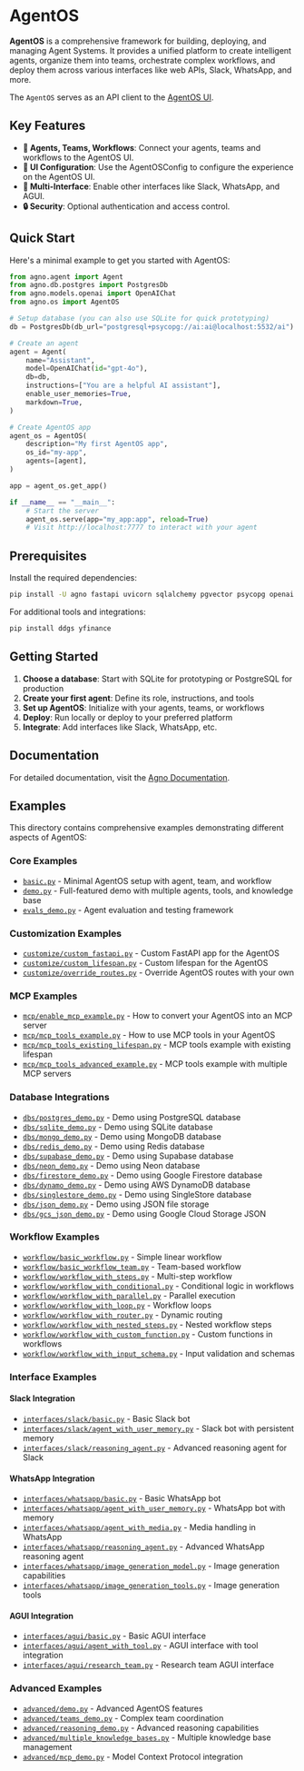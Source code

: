 # AgentOS

**AgentOS** is a comprehensive framework for building, deploying, and managing Agent Systems. It provides a unified platform to create intelligent agents, organize them into teams, orchestrate complex workflows, and deploy them across various interfaces like web APIs, Slack, WhatsApp, and more.

The `AgentOS` serves as an API client to the [AgentOS UI](https://os.agno.com).

## Key Features

- **🤖 Agents, Teams, Workflows**: Connect your agents, teams and workflows to the AgentOS UI.
- **🔧 UI Configuration**: Use the AgentOSConfig to configure the experience on the AgentOS UI.
- **📱 Multi-Interface**: Enable other interfaces like Slack, WhatsApp, and AGUI.
- **🔒 Security**: Optional authentication and access control.

## Quick Start

Here's a minimal example to get you started with AgentOS:

```python
from agno.agent import Agent
from agno.db.postgres import PostgresDb
from agno.models.openai import OpenAIChat
from agno.os import AgentOS

# Setup database (you can also use SQLite for quick prototyping)
db = PostgresDb(db_url="postgresql+psycopg://ai:ai@localhost:5532/ai")

# Create an agent
agent = Agent(
    name="Assistant",
    model=OpenAIChat(id="gpt-4o"),
    db=db,
    instructions=["You are a helpful AI assistant"],
    enable_user_memories=True,
    markdown=True,
)

# Create AgentOS app
agent_os = AgentOS(
    description="My first AgentOS app",
    os_id="my-app",
    agents=[agent],
)

app = agent_os.get_app()

if __name__ == "__main__":
    # Start the server
    agent_os.serve(app="my_app:app", reload=True)
    # Visit http://localhost:7777 to interact with your agent
```

## Prerequisites

Install the required dependencies:

```bash
pip install -U agno fastapi uvicorn sqlalchemy pgvector psycopg openai
```

For additional tools and integrations:
```bash
pip install ddgs yfinance
```

## Getting Started

1. **Choose a database**: Start with SQLite for prototyping or PostgreSQL for production
2. **Create your first agent**: Define its role, instructions, and tools
3. **Set up AgentOS**: Initialize with your agents, teams, or workflows
4. **Deploy**: Run locally or deploy to your preferred platform
5. **Integrate**: Add interfaces like Slack, WhatsApp, etc.

## Documentation

For detailed documentation, visit the [Agno Documentation](https://docs.agno.com).

## Examples

This directory contains comprehensive examples demonstrating different aspects of AgentOS:

### Core Examples
- [`basic.py`](basic.py) - Minimal AgentOS setup with agent, team, and workflow
- [`demo.py`](demo.py) - Full-featured demo with multiple agents, tools, and knowledge base
- [`evals_demo.py`](evals_demo.py) - Agent evaluation and testing framework

### Customization Examples
- [`customize/custom_fastapi.py`](customize/custom_fastapi.py) - Custom FastAPI app for the AgentOS
- [`customize/custom_lifespan.py`](customize/custom_lifespan.py) - Custom lifespan for the AgentOS
- [`customize/override_routes.py`](customize/override_routes.py) - Override AgentOS routes with your own

### MCP Examples
- [`mcp/enable_mcp_example.py`](mcp/enable_mcp_example.py) - How to convert your AgentOS into an MCP server
- [`mcp/mcp_tools_example.py`](mcp/mcp_tools_example.py) - How to use MCP tools in your AgentOS
- [`mcp/mcp_tools_existing_lifespan.py`](mcp/mcp_tools_existing_lifespan.py) - MCP tools example with existing lifespan
- [`mcp/mcp_tools_advanced_example.py`](mcp/mcp_tools_advanced_example.py) - MCP tools example with multiple MCP servers

### Database Integrations
- [`dbs/postgres_demo.py`](dbs/postgres_demo.py) - Demo using PostgreSQL database
- [`dbs/sqlite_demo.py`](dbs/sqlite_demo.py) - Demo using SQLite database
- [`dbs/mongo_demo.py`](dbs/mongo_demo.py) - Demo using MongoDB database
- [`dbs/redis_demo.py`](dbs/redis_demo.py) - Demo using Redis database
- [`dbs/supabase_demo.py`](dbs/supabase_demo.py) - Demo using Supabase database
- [`dbs/neon_demo.py`](dbs/neon_demo.py) - Demo using Neon database
- [`dbs/firestore_demo.py`](dbs/firestore_demo.py) - Demo using Google Firestore database
- [`dbs/dynamo_demo.py`](dbs/dynamo_demo.py) - Demo using AWS DynamoDB database
- [`dbs/singlestore_demo.py`](dbs/singlestore_demo.py) - Demo using SingleStore database
- [`dbs/json_demo.py`](dbs/json_demo.py) - Demo using JSON file storage
- [`dbs/gcs_json_demo.py`](dbs/gcs_json_demo.py) - Demo using Google Cloud Storage JSON

### Workflow Examples
- [`workflow/basic_workflow.py`](workflow/basic_workflow.py) - Simple linear workflow
- [`workflow/basic_workflow_team.py`](workflow/basic_workflow_team.py) - Team-based workflow
- [`workflow/workflow_with_steps.py`](workflow/workflow_with_steps.py) - Multi-step workflow
- [`workflow/workflow_with_conditional.py`](workflow/workflow_with_conditional.py) - Conditional logic in workflows
- [`workflow/workflow_with_parallel.py`](workflow/workflow_with_parallel.py) - Parallel execution
- [`workflow/workflow_with_loop.py`](workflow/workflow_with_loop.py) - Workflow loops
- [`workflow/workflow_with_router.py`](workflow/workflow_with_router.py) - Dynamic routing
- [`workflow/workflow_with_nested_steps.py`](workflow/workflow_with_nested_steps.py) - Nested workflow steps
- [`workflow/workflow_with_custom_function.py`](workflow/workflow_with_custom_function.py) - Custom functions in workflows
- [`workflow/workflow_with_input_schema.py`](workflow/workflow_with_input_schema.py) - Input validation and schemas

### Interface Examples

#### Slack Integration
- [`interfaces/slack/basic.py`](interfaces/slack/basic.py) - Basic Slack bot
- [`interfaces/slack/agent_with_user_memory.py`](interfaces/slack/agent_with_user_memory.py) - Slack bot with persistent memory
- [`interfaces/slack/reasoning_agent.py`](interfaces/slack/reasoning_agent.py) - Advanced reasoning agent for Slack

#### WhatsApp Integration
- [`interfaces/whatsapp/basic.py`](interfaces/whatsapp/basic.py) - Basic WhatsApp bot
- [`interfaces/whatsapp/agent_with_user_memory.py`](interfaces/whatsapp/agent_with_user_memory.py) - WhatsApp bot with memory
- [`interfaces/whatsapp/agent_with_media.py`](interfaces/whatsapp/agent_with_media.py) - Media handling in WhatsApp
- [`interfaces/whatsapp/reasoning_agent.py`](interfaces/whatsapp/reasoning_agent.py) - Advanced WhatsApp reasoning agent
- [`interfaces/whatsapp/image_generation_model.py`](interfaces/whatsapp/image_generation_model.py) - Image generation capabilities
- [`interfaces/whatsapp/image_generation_tools.py`](interfaces/whatsapp/image_generation_tools.py) - Image generation tools

#### AGUI Integration
- [`interfaces/agui/basic.py`](interfaces/agui/basic.py) - Basic AGUI interface
- [`interfaces/agui/agent_with_tool.py`](interfaces/agui/agent_with_tool.py) - AGUI interface with tool integration
- [`interfaces/agui/research_team.py`](interfaces/agui/research_team.py) - Research team AGUI interface

### Advanced Examples
- [`advanced/demo.py`](advanced/demo.py) - Advanced AgentOS features
- [`advanced/teams_demo.py`](advanced/teams_demo.py) - Complex team coordination
- [`advanced/reasoning_demo.py`](advanced/reasoning_demo.py) - Advanced reasoning capabilities
- [`advanced/multiple_knowledge_bases.py`](advanced/multiple_knowledge_bases.py) - Multiple knowledge base management
- [`advanced/mcp_demo.py`](advanced/mcp_demo.py) - Model Context Protocol integration
